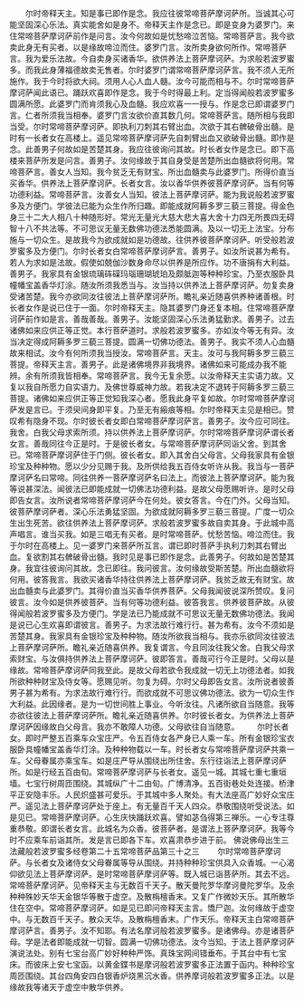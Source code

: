 <!-- { "loadSidebar": true } -->
　　尔时帝释天主。知是事已即作是念。我应往彼常啼菩萨摩诃萨所。当诚其心可能坚固深心乐法。真实能舍如是身不。帝释天主作是念已。即是变身为婆罗门。来住常啼菩萨摩诃萨前作是问言。汝今何故如是忧愁啼泣苦恼。常啼菩萨言。我今欲卖此身无有买者。以是缘故啼泣而住。婆罗门言。汝所卖身欲何所作。常啼菩萨言。我为爱乐法故。今自卖身买诸香华。欲供养法上菩萨摩诃萨。为求般若波罗蜜多。而我此身薄福德故卖无售者。尔时婆罗门谓常啼菩萨摩诃萨言。我不须人无所施作。我于今时将欲大祠。须用人心人血人髓。汝今可能而相与不。尔时常啼菩萨摩诃萨闻此语已。踊跃欢喜即作是念。我于今时得最上利。定当得闻般若波罗蜜多圆满所愿。此婆罗门而肯须我心及血髓。我应欢喜一一授与。作是念已即谓婆罗门言。仁者所须我当相奉。婆罗门言汝欲价直其数几何。常啼菩萨言。随所相与我即当受。尔时常啼菩萨摩诃萨。即执利刀刺其右臂出血。次欲于其右髀破骨出髓。是时有一长者女在高楼上。遥见常啼菩萨摩诃萨先自刺臂出血又欲破骨出髓。即作是念。此善男子何故如是苦楚其身。我应往彼询问其故。时长者女作是念已。即下高楼来菩萨所发是问言。善男子。汝何缘故于其自身受是苦楚所出血髓欲将何用。常啼菩萨言。善女人当知。我今贫乏无有财宝。所出血髓卖与此婆罗门。所得价直当买香华。供养法上菩萨摩诃萨。长者女言。汝以香华供养彼菩萨摩诃萨。当有何等功德利益。常啼菩萨言。汝善女人当知。彼法上菩萨摩诃萨。能为我说般若波罗蜜多及方便门。学彼法已能为众生作所归趣。即能成就阿耨多罗三藐三菩提。得金色身三十二大人相八十种随形好。常光无量光大慈大悲大喜大舍十力四无所畏四无碍智十八不共法等。不可思议无量无数佛功德法悉能圆满。及以一切无上法宝。分布施与一切众生。是故我今为欲成就如是功德故。往供养彼菩萨摩诃萨。听受般若波罗蜜多及方便门。尔时长者女白常啼菩萨摩诃萨言。善男子。如汝所说甚为希有。若人为求如是法故。假使如兢伽沙数身命尽以供养是所应作。功不唐捐有大利益。善男子。我家具有金银琉璃砗磲玛瑙珊瑚琥珀及颇胝迦等种种珍宝。乃至衣服卧具幢幡宝盖香华灯涂。随汝所须我悉当与。汝当持以供养法上菩萨摩诃萨。勿复卖身受诸苦楚。我今亦欲同汝往彼法上菩萨摩诃萨所。瞻礼亲近随喜供养种诸善根。时长者女作是说已住于一面。尔时帝释天主。隐其婆罗门身还复本相。住常啼菩萨摩诃萨前作如是言。善哉善哉。善男子。汝能坚固深心乐法勇猛勤求。善男子。过去诸佛如来应供正等正觉。本行菩萨道时。求般若波罗蜜多。亦如汝今等无有异。汝当决定得成阿耨多罗三藐三菩提。圆满一切佛功德法。善男子。我实不须人心血髓故来相试。汝今有何所须我当授汝。常啼菩萨言。天主。汝可与我阿耨多罗三藐三菩提。帝释天主言。善男子。此是诸佛境界非我境界。诸佛如来可能成办我不能辨。余有所须我皆相奉。常啼菩萨言。我今无复余愿。以汝帝释天主实语力故。又复以我自所愿力自实语力。及佛世尊威神力故。若我决定不退转于阿耨多罗三藐三菩提。诸佛如来应供正等正觉知我深心者。愿我此身平复如故。尔时常啼菩萨摩诃萨发是言已。于须臾间身即平复。乃至无有瘢痕等相。尔时帝释天主见是相已。赞叹希有隐身不现。尔时彼长者女即白常啼菩萨摩诃萨言。善男子。汝今应可同往。我舍。白我父母求索所须。持以供养法上菩萨摩诃萨。尔时常啼菩萨摩诃萨谓长者女言。善哉同往今正是时。于是彼长者女。与常啼菩萨摩诃萨同诣父舍。到其舍已。常啼菩萨摩诃萨住于门侧。彼长者女。即入其舍白父母言。父母我家具有金银珍宝及种种物。愿以少分见赐于我。及所供给我五百侍女听许从我。我当与一菩萨摩诃萨名曰常啼。同往供养一菩萨摩诃萨名曰法上。而彼法上菩萨摩诃萨。能为我等说甚深法。闻彼法已即能成就一切佛法功德利益。是故父母愿赐听许。是时父母即告女言。汝所说者常啼菩萨摩诃萨今在何处。彼女答言。今在门外。父母当知。彼菩萨摩诃萨者。深心乐法勇猛坚固。为欲成就阿耨多罗三藐三菩提。广度一切众生出生死苦。欲往供养法上菩萨摩诃萨。求般若波罗蜜多故自卖其身。于此城中高声唱言。谁当买我。如是三唱无有买者。是时常啼菩萨。忧愁苦恼。啼泣而住。我于尔时在高楼上。见一婆罗门来菩萨所互言。谓已即时菩萨手执利刀刺其右臂出血。复欲割其右髀破骨出髓。我时见是事已即作是念。此善男子。何故如是苦楚其身。我宜往彼询问其故。念已即往。我问彼言。汝何缘故受斯苦楚。所出血髓欲将何用。彼答我言。我欲买诸香华持往供养法上菩萨摩诃萨。我贫乏故无有财宝。故出血髓卖与此婆罗门。其得价直当买香华供养菩萨。父母我闻彼说深所赞叹。复问彼言。汝今如是供养彼菩萨。当有何等功德利益。彼答我言。供养彼菩萨故。从彼得闻般若波罗蜜多及方便门。学是法已乃能成就不可思议无量无数佛功德法。我闻是说已心生欢喜即谓彼言。善男子。为求法故行难行行。甚为希有。汝今不须如是苦楚其身。我家具有金银珍宝及种种物。随汝所欲我当相与。我亦乐欲同汝往彼法上菩萨摩诃萨所。瞻礼亲近随喜供养。我复谓言。今且同汝往我父舍。白我父母求索财宝。与汝俱持供养法上菩萨摩诃萨。彼即答言。善哉可行今正是时。父母以是缘故。常啼菩萨摩诃萨同我至此。是故父母若欲令我成就一切无上功德法者。如我所欲种种财宝及侍女等。愿赐见听。勿复为碍。尔时父母即告女言。汝所说者彼善男子甚为希有。为求法故行难行行。而欲成就不可思议佛功德法。欲为一切众生作大利益。此因缘者。是为一切世间胜上事业。今听汝往。凡诸所欲自当随意。我等亦欲往彼法上菩萨摩诃萨所。瞻礼亲近随喜供养。尔时彼长者女。为供养法上菩萨摩诃萨因缘故白父母言。我亦不敢障人功德。父母欲往自当随意。
　　尔时长者女。即时严整五百乘车众宝庄严。令五百侍女各严身已人乘一车。所有金银珍宝衣服卧具幢幡宝盖香华灯涂。及种种物载以一车。时长者女与常啼菩萨摩诃萨共乘一车。父母眷属亦乘宝车。如是庄严导从围绕出所住舍。东行往诣法上菩萨摩诃萨所。如是行经五百由旬。常啼菩萨摩诃萨与长者女。遥见一城。其城七重七重垣墙。七宝行树周匝围绕。其城纵广十二由旬。广博清净。五百街巷处处连接。桥津平正安隐丰乐。人民炽盛甚可爱乐。于其城中多人聚处。有大法座高广妙好众宝庄严。遥见法上菩萨摩诃萨处于座上。有无量百千天人四众。恭敬围绕听受说法。如是见已。常啼菩萨摩诃萨。心生庆快踊跃欢喜。譬如苾刍得第三禅乐。一心专注尊重恭敬。即谓长者女言。此城名为众香。彼菩萨者。是谓法上菩萨摩诃萨。我等今时不应乘车前诣其所。发是言已即各下车。欢喜肃恭步进于前。
佛说佛母出生三法藏般若波罗蜜多经卷第二十五常啼菩萨品第三十之三
　　尔时常啼菩萨摩诃萨。与长者女及诸侍女父母眷属等导从围绕。并持种种珍宝供具入众香城。一心渴仰欲见法上菩萨摩诃萨。是时常啼菩萨摩诃萨等。既入城已诣菩萨所。其去不远。常啼菩萨摩诃萨。见帝释天主与无数百千天子。散天曼陀罗华摩诃曼陀罗华。及余种种殊妙天华天金银华等散于虚空。及散栴檀香末。又复广作微妙天乐。其所散华住在空中。常啼菩萨摩诃萨。如是见已即问帝释天主言。憍尸迦。汝何缘故于虚空中。与无数百千天子。散众天华。及散栴檀香末。广作天乐。帝释天主白常啼菩萨摩诃萨言。善男子。汝不知耶。有法名摩诃般若波罗蜜多。是诸佛母。亦是诸菩萨母。学是法者即能成就一切智。圆满一切佛功德法。汝今当知。于法上菩萨摩诃萨演说法处。别有七宝台高广妙好种种严饰。真珠宝网间错垂布。于其台中有七宝床。而彼床上安七宝函。以黄金鍱书是摩诃般若波罗蜜多正法置于函内。种种珍宝周匝围绕。其台四角安四白银香炉烧黑沉水香。供养摩诃般若波罗蜜多正法。以是缘故我等诸天于虚空中散华供养。
